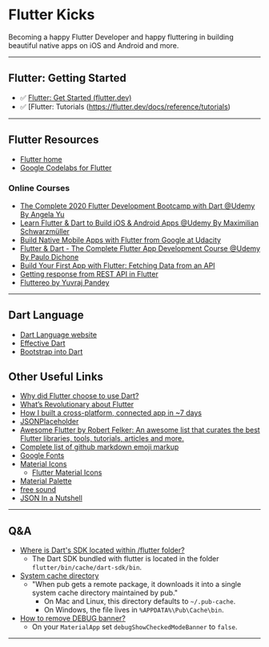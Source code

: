 # Flutter Kicks
Becoming a happy Flutter Developer and happy fluttering in building beautiful native apps on iOS and Android and more.

---
## Flutter: Getting Started
* :white_check_mark: [Flutter: Get Started (flutter.dev)](https://flutter.dev/docs/get-started/install)
* :white_check_mark: [Flutter: Tutorials (https://flutter.dev/docs/reference/tutorials)

---
## Flutter Resources
* [Flutter home](https://flutter.dev/)
* [Google Codelabs for Flutter](https://codelabs.developers.google.com/?cat=Flutter)

### Online Courses
* [The Complete 2020 Flutter Development Bootcamp with Dart @Udemy By Angela Yu](https://www.udemy.com/course/flutter-bootcamp-with-dart/)
* [Learn Flutter & Dart to Build iOS & Android Apps @Udemy By Maximilian Schwarzmüller](https://www.udemy.com/course/learn-flutter-dart-to-build-ios-android-apps/)
* [Build Native Mobile Apps with Flutter from Google at Udacity](https://www.udacity.com/course/build-native-mobile-apps-with-flutter--ud905)
* [Flutter & Dart - The Complete Flutter App Development Course @Udemy By Paulo Dichone](https://www.udemy.com/course/flutter-dart-the-complete-flutter-app-development-course/)
* [Build Your First App with Flutter: Fetching Data from an API](https://blog.codeminer42.com/build-your-first-app-with-flutter-getting-data-from-api-c9fb4c2a6812)
* [Getting response from REST API in Flutter](https://blog.usejournal.com/getting-response-from-rest-api-in-flutter-7e0b00c459bd)
* [Fluttereo by Yuvraj Pandey](https://github.com/yuvraj24/Fluttereo.git)

---
## Dart Language
* [Dart Language website](https://www.dartlang.org/)
* [Effective Dart](https://www.dartlang.org/guides/language/effective-dart)
* [Bootstrap into Dart](https://flutter.dev/docs/resources/bootstrap-into-dart)

## Other Useful Links
* [Why did Flutter choose to use Dart?](https://flutter.dev/docs/resources/faq#why-did-flutter-choose-to-use-dart)
* [What’s Revolutionary about Flutter](https://hackernoon.com/whats-revolutionary-about-flutter-946915b09514)
* [How I built a cross-platform, connected app in ~7 days](https://medium.com/@aubykhan/how-i-built-a-cross-platform-connected-app-in-7-days-93728a987424)
* [JSONPlaceholder](https://jsonplaceholder.typicode.com/)
* [Awesome Flutter by Robert Felker: An awesome list that curates the best Flutter libraries, tools, tutorials, articles and more.](https://github.com/Solido/awesome-flutter)
* [Complete list of github markdown emoji markup](https://gist.github.com/rxaviers/7360908)
* [Google Fonts](https://fonts.google.com/)
* [Material Icons](https://material.io/tools/icons/?style=baseline)
    * [Flutter Material Icons](https://api.flutter.dev/flutter/material/Icons-class.html)
* [Material Palette](https://www.materialpalette.com/)
* [free sound](https://freesound.org/)
* [JSON In a Nutshell](https://medium.com/omarelgabrys-blog/json-in-a-nutshell-7d638dfea7cc)

---
## Q&A
* [Where is Dart's SDK located within /flutter folder?](https://stackoverflow.com/questions/50321966/where-is-darts-sdk-located-within-flutter-folder)  
  * The Dart SDK bundled with flutter is located in the folder `flutter/bin/cache/dart-sdk/bin`.
* [System cache directory](https://www.dartlang.org/tools/pub/glossary#system-cache)
  * "When pub gets a remote package, it downloads it into a single system cache directory maintained by pub."
    * On Mac and Linux, this directory defaults to `~/.pub-cache`.
    * On Windows, the file lives in `%APPDATA%\Pub\Cache\bin`.
* [How to remove DEBUG banner?](https://stackoverflow.com/questions/48893935/how-to-remove-debug-banner-in-flutter-on-android-emulator/48893964)
  * On your `MaterialApp` set `debugShowCheckedModeBanner` to `false`.

---


